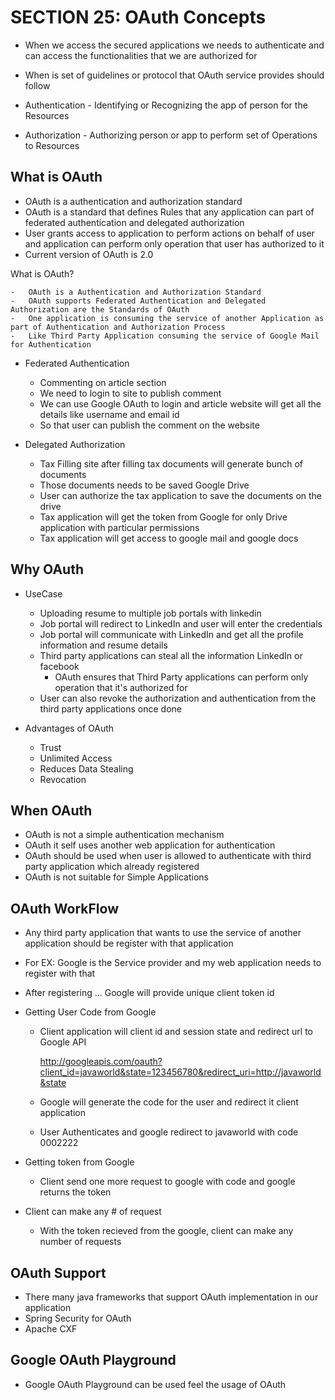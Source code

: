 #	SECTION 25: OAuth Concepts

-	When we access the secured applications we needs to authenticate and can access the functionalities that we are authorized for
-	When is set of guidelines or protocol that OAuth service provides should follow

-	Authentication
		-	Identifying or Recognizing the app of person for the Resources
		
-	Authorization
		-	Authorizing person or app to perform set of Operations to Resources

## What is OAuth

-	OAuth is a authentication and authorization standard
-	OAuth is a standard that defines Rules that any application can part of federated authentication and delegated authorization
-	User grants access to application to perform actions on behalf of user and application can perform only operation that user has authorized to it
-	Current version of OAuth is 2.0



What is OAuth?
	
	-	OAuth is a Authentication and Authorization Standard
	-	OAuth supports Federated Authentication and Delegated Authorization are the Standards of OAuth
	-	One application is consuming the service of another Application as part of Authentication and Authorization Process
	-	Like Third Party Application consuming the service of Google Mail for Authentication

-	Federated Authentication
	-	Commenting on article section
	-	We need to login to site to publish comment
	-	We can use Google OAuth to login and article website will get all the details like username and email id 
	-	So that user can publish the comment on the website
	
-	Delegated Authorization
	-	Tax Filling site after filling tax documents will generate bunch of documents
	-	Those documents needs to be saved Google Drive
	-	User can authorize the tax application to save the documents on the drive
	-	Tax application will get the token from Google for only Drive application with particular permissions
	-	Tax application will get access to google mail and google docs
	
## Why OAuth

-	UseCase

	-	Uploading resume to multiple job portals with linkedin
	-	Job portal will redirect to LinkedIn and user will enter the credentials	
	-	Job portal will communicate with LinkedIn and get all the profile information and resume details
	-	Third party applications can steal all the information LinkedIn or facebook
		-	OAuth ensures that Third Party applications can perform only operation that it's authorized for
	-	User can also revoke the authorization and authentication from the third party applications once done
	

-	Advantages of OAuth

	-	Trust
	-	Unlimited Access
	-	Reduces Data Stealing
	- 	Revocation

## When OAuth

-	OAuth is not a simple authentication mechanism
-	OAuth it self uses another web application for authentication
-	OAuth should be used when user is allowed to authenticate with third party application which already registered
-	OAuth is not suitable for Simple Applications

## OAuth WorkFlow

-	Any third party application that wants to use the service of another application should be register with that application
-	For EX: Google is the Service provider and my web application needs to register with that 
-	After registering ... Google will provide unique client token id

-	Getting User Code from Google

	-	Client application will client id and session state and redirect url to Google API
	
		http://googleapis.com/oauth?client_id=javaworld&state=123456780&redirect_uri=http://javaworld&state
		
	-	Google will generate the code for the user and redirect it client application
	-	User Authenticates and google redirect to javaworld with code 0002222
	
	
-	Getting token from Google
	
	-	Client send one more request to google with code and google returns the token 
	
-	Client can make any # of request 

	-	With the token recieved from the google, client can make any number of requests
	

	
## OAuth Support

-	There many java frameworks that support OAuth implementation in our application
-   Spring Security for OAuth
-	Apache CXF



##	Google OAuth Playground

-	Google OAuth Playground can be used feel the usage of OAuth



	
	






